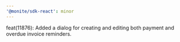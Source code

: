 ```yaml
---
'@monite/sdk-react': minor
---
```


feat(11876): Added a dialog for creating and editing both payment and overdue invoice reminders.
